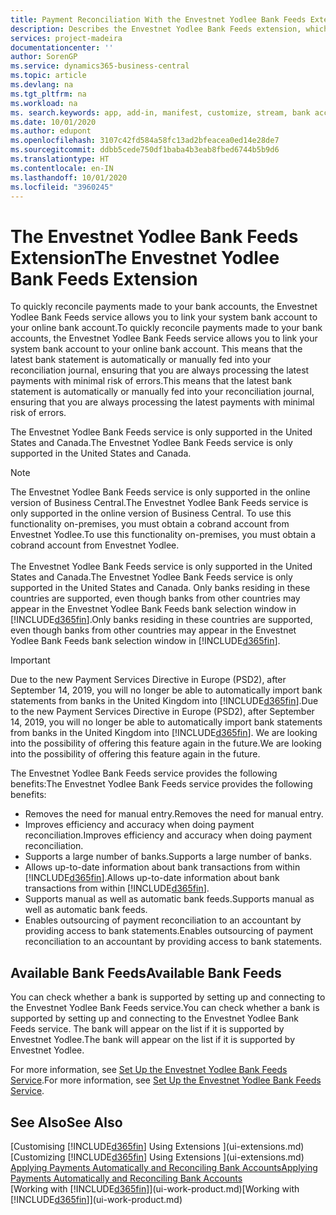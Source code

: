 ```yaml
---
title: Payment Reconciliation With the Envestnet Yodlee Bank Feeds Extension | Microsoft Docs
description: Describes the Envestnet Yodlee Bank Feeds extension, which links to bank accounts so you can and quickly reconcile payments.
services: project-madeira
documentationcenter: ''
author: SorenGP
ms.service: dynamics365-business-central
ms.topic: article
ms.devlang: na
ms.tgt_pltfrm: na
ms.workload: na
ms. search.keywords: app, add-in, manifest, customize, stream, bank account link
ms.date: 10/01/2020
ms.author: edupont
ms.openlocfilehash: 3107c42fd584a58fc13ad2bfeacea0ed14e28de7
ms.sourcegitcommit: ddbb5cede750df1baba4b3eab8fbed6744b5b9d6
ms.translationtype: HT
ms.contentlocale: en-IN
ms.lasthandoff: 10/01/2020
ms.locfileid: "3960245"
---
```

# <a name="the-envestnet-yodlee-bank-feeds-extension"></a><span data-ttu-id="c0ef6-103">The Envestnet Yodlee Bank Feeds Extension</span><span class="sxs-lookup"><span data-stu-id="c0ef6-103">The Envestnet Yodlee Bank Feeds Extension</span></span>
<span data-ttu-id="c0ef6-104">To quickly reconcile payments made to your bank accounts, the Envestnet Yodlee Bank Feeds service allows you to link your system bank account to your online bank account.</span><span class="sxs-lookup"><span data-stu-id="c0ef6-104">To quickly reconcile payments made to your bank accounts, the Envestnet Yodlee Bank Feeds service allows you to link your system bank account to your online bank account.</span></span> <span data-ttu-id="c0ef6-105">This means that the latest bank statement is automatically or manually fed into your reconciliation journal, ensuring that you are always processing the latest payments with minimal risk of errors.</span><span class="sxs-lookup"><span data-stu-id="c0ef6-105">This means that the latest bank statement is automatically or manually fed into your reconciliation journal, ensuring that you are always processing the latest payments with minimal risk of errors.</span></span>

<span data-ttu-id="c0ef6-106">The Envestnet Yodlee Bank Feeds service is only supported in the United States and Canada.</span><span class="sxs-lookup"><span data-stu-id="c0ef6-106">The Envestnet Yodlee Bank Feeds service is only supported in the United States and Canada.</span></span>

> [!NOTE]
> <span data-ttu-id="c0ef6-107">The Envestnet Yodlee Bank Feeds service is only supported in the online version of Business Central.</span><span class="sxs-lookup"><span data-stu-id="c0ef6-107">The Envestnet Yodlee Bank Feeds service is only supported in the online version of Business Central.</span></span> <span data-ttu-id="c0ef6-108">To use this functionality on-premises, you must obtain a cobrand account from Envestnet Yodlee.</span><span class="sxs-lookup"><span data-stu-id="c0ef6-108">To use this functionality on-premises, you must obtain a cobrand account from Envestnet Yodlee.</span></span><br /><br />
> <span data-ttu-id="c0ef6-109">The Envestnet Yodlee Bank Feeds service is only supported in the United States and Canada.</span><span class="sxs-lookup"><span data-stu-id="c0ef6-109">The Envestnet Yodlee Bank Feeds service is only supported in the United States and Canada.</span></span>
> <span data-ttu-id="c0ef6-110">Only banks residing in these countries are supported, even though banks from other countries may appear in the Envestnet Yodlee Bank Feeds bank selection window in [!INCLUDE[d365fin](includes/d365fin_md.md)].</span><span class="sxs-lookup"><span data-stu-id="c0ef6-110">Only banks residing in these countries are supported, even though banks from other countries may appear in the Envestnet Yodlee Bank Feeds bank selection window in [!INCLUDE[d365fin](includes/d365fin_md.md)].</span></span>

> [!IMPORTANT]
> <span data-ttu-id="c0ef6-111">Due to the new Payment Services Directive in Europe (PSD2), after September 14, 2019, you will no longer be able to automatically import bank statements from banks in the United Kingdom into [!INCLUDE[d365fin](includes/d365fin_md.md)].</span><span class="sxs-lookup"><span data-stu-id="c0ef6-111">Due to the new Payment Services Directive in Europe (PSD2), after September 14, 2019, you will no longer be able to automatically import bank statements from banks in the United Kingdom into [!INCLUDE[d365fin](includes/d365fin_md.md)].</span></span> <span data-ttu-id="c0ef6-112">We are looking into the possibility of offering this feature again in the future.</span><span class="sxs-lookup"><span data-stu-id="c0ef6-112">We are looking into the possibility of offering this feature again in the future.</span></span>

<span data-ttu-id="c0ef6-113">The Envestnet Yodlee Bank Feeds service provides the following benefits:</span><span class="sxs-lookup"><span data-stu-id="c0ef6-113">The Envestnet Yodlee Bank Feeds service provides the following benefits:</span></span>

* <span data-ttu-id="c0ef6-114">Removes the need for manual entry.</span><span class="sxs-lookup"><span data-stu-id="c0ef6-114">Removes the need for manual entry.</span></span>
* <span data-ttu-id="c0ef6-115">Improves efficiency and accuracy when doing payment reconciliation.</span><span class="sxs-lookup"><span data-stu-id="c0ef6-115">Improves efficiency and accuracy when doing payment reconciliation.</span></span>
* <span data-ttu-id="c0ef6-116">Supports a large number of banks.</span><span class="sxs-lookup"><span data-stu-id="c0ef6-116">Supports a large number of banks.</span></span>
* <span data-ttu-id="c0ef6-117">Allows up-to-date information about bank transactions from within [!INCLUDE[d365fin](includes/d365fin_md.md)].</span><span class="sxs-lookup"><span data-stu-id="c0ef6-117">Allows up-to-date information about bank transactions from within [!INCLUDE[d365fin](includes/d365fin_md.md)].</span></span>
* <span data-ttu-id="c0ef6-118">Supports manual as well as automatic bank feeds.</span><span class="sxs-lookup"><span data-stu-id="c0ef6-118">Supports manual as well as automatic bank feeds.</span></span>
* <span data-ttu-id="c0ef6-119">Enables outsourcing of payment reconciliation to an accountant by providing access to bank statements.</span><span class="sxs-lookup"><span data-stu-id="c0ef6-119">Enables outsourcing of payment reconciliation to an accountant by providing access to bank statements.</span></span>

## <a name="available-bank-feeds"></a><span data-ttu-id="c0ef6-120">Available Bank Feeds</span><span class="sxs-lookup"><span data-stu-id="c0ef6-120">Available Bank Feeds</span></span>
<span data-ttu-id="c0ef6-121">You can check whether a bank is supported by setting up and connecting to the Envestnet Yodlee Bank Feeds service.</span><span class="sxs-lookup"><span data-stu-id="c0ef6-121">You can check whether a bank is supported by setting up and connecting to the Envestnet Yodlee Bank Feeds service.</span></span> <span data-ttu-id="c0ef6-122">The bank will appear on the list if it is supported by Envestnet Yodlee.</span><span class="sxs-lookup"><span data-stu-id="c0ef6-122">The bank will appear on the list if it is supported by Envestnet Yodlee.</span></span>

<span data-ttu-id="c0ef6-123">For more information, see [Set Up the Envestnet Yodlee Bank Feeds Service](bank-how-setup-bank-statement-service.md).</span><span class="sxs-lookup"><span data-stu-id="c0ef6-123">For more information, see [Set Up the Envestnet Yodlee Bank Feeds Service](bank-how-setup-bank-statement-service.md).</span></span>

## <a name="see-also"></a><span data-ttu-id="c0ef6-124">See Also</span><span class="sxs-lookup"><span data-stu-id="c0ef6-124">See Also</span></span>
<span data-ttu-id="c0ef6-125">[Customising [!INCLUDE[d365fin](includes/d365fin_md.md)] Using Extensions ](ui-extensions.md)  </span><span class="sxs-lookup"><span data-stu-id="c0ef6-125">[Customizing [!INCLUDE[d365fin](includes/d365fin_md.md)] Using Extensions ](ui-extensions.md)  </span></span>  
[<span data-ttu-id="c0ef6-126">Applying Payments Automatically and Reconciling Bank Accounts</span><span class="sxs-lookup"><span data-stu-id="c0ef6-126">Applying Payments Automatically and Reconciling Bank Accounts</span></span>](receivables-apply-payments-auto-reconcile-bank-accounts.md)  
<span data-ttu-id="c0ef6-127">[Working with [!INCLUDE[d365fin](includes/d365fin_md.md)]](ui-work-product.md)</span><span class="sxs-lookup"><span data-stu-id="c0ef6-127">[Working with [!INCLUDE[d365fin](includes/d365fin_md.md)]](ui-work-product.md)</span></span>

